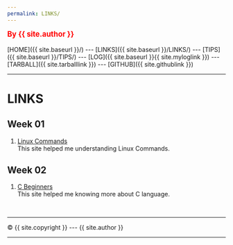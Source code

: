 ```yaml
---
permalink: LINKS/
---
```

<span style="color:red; font-weight:bold; font-size:larger;">By {{ site.author }}</span>
<br><br>
[HOME]({{ site.baseurl }}/) ---
[LINKS]({{ site.baseurl }}/LINKS/) ---
[TIPS]({{ site.baseurl }}/TIPS/) ---
[LOG]({{ site.baseurl }}{{ site.myloglink }}) ---
[TARBALL]({{ site.tarballlink }}) ---
[GITHUB]({{ site.githublink }})
<br>
<hr>

# LINKS

## Week 01
1. [Linux Commands](https://linuxhint.com/100_essential_linux_commands)<br>
This site helped me understanding Linux Commands.

## Week 02
1. [C Beginners](https://www.freecodecamp.org/news/the-c-beginners-handbook/)<br>
This site helped me knowing more about C language.

<br>
<hr>
&copy; {{ site.copyright }} --- {{ site.author }}
<hr>
<br>
